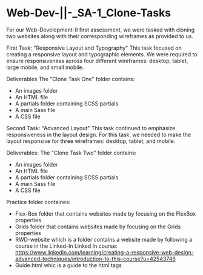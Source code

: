 # Web-Dev-||-_SA-1_Clone-Tasks
For our Web-Development-II first assessment, we were tasked with cloning two websites along with their corresponding wireframes as provided to us.

First Task: "Responsive Layout and Typography" 
This task focused on creating a responsive layout and typographic elements. We were required to ensure responsiveness across four different wireframes: desktop, tablet, large mobile, and small mobile. 

Deliverables 
The "Clone Task One" folder contains:  
- An images folder  
- An HTML file  
- A partials folder containing SCSS partials  
- A main Sass file  
- A CSS file  

Second Task: "Advanced Layout" 
This task continued to emphasize responsiveness in the layout design. For this task, we needed to make the layout responsive for three wireframes: desktop, tablet, and mobile. 

Deliverables:
The "Clone Task Two" folder contains:  
- An images folder  
- An HTML file  
- A partials folder containing SCSS partials  
- A main Sass file  
- A CSS file  

Practice folder containes:
- Flex-Box folder that contains websites made by focusing on the FlexBox properties  
- Grids folder that contains websites made by focusing on the Grids properties  
- RWD-website which is a folder contains a website made by following a course in the Linked-In
Linked In course: https://www.linkedin.com/learning/creating-a-responsive-web-design-advanced-techniques/introduction-to-this-course?u=42543748 
- Guide.html whic is a guide to the html tags